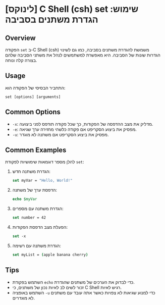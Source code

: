 # [לינוקס] C Shell (csh) set שימוש: הגדרת משתנים בסביבה

## Overview
הפקודה `set` ב-C Shell (csh) משמשת להגדרת משתנים בסביבה, כמו גם לשינוי הגדרות שונות של הסביבה. היא מאפשרת למשתמשים לנהל את משתני הסביבה שלהם בצורה קלה ונוחה.

## Usage
התחביר הבסיסי של הפקודה הוא:

```
set [options] [arguments]
```

## Common Options
- `-x`: מדליק את מצב ההדפסה של הפקודות, כך שכל פקודה תודפס לפני ביצועה.
- `-e`: מפסיק את ביצוע הסקריפט אם פקודה כלשהי מחזירה ערך שגיאה.
- `-u`: מפסיק את ביצוע הסקריפט אם משתנה לא מוגדר.

## Common Examples
להלן מספר דוגמאות שימושיות לפקודת `set`:

1. הגדרת משתנה חדש:
   ```csh
   set myVar = "Hello, World!"
   ```

2. הדפסת ערך של משתנה:
   ```csh
   echo $myVar
   ```

3. הגדרת משתנה עם מספרים:
   ```csh
   set number = 42
   ```

4. הפעלת מצב הדפסת הפקודות:
   ```csh
   set -x
   ```

5. הגדרת משתנה עם רשימה:
   ```csh
   set myList = (apple banana cherry)
   ```

## Tips
- השתמש בפקודת `echo` כדי לבדוק את הערכים של משתנים שהגדרת.
- זכור לשים לב לאיות נכון של משתנים, כי C Shell רגיש לאיות.
- השתמש באופציה `-u` כדי למנוע שגיאות לא צפויות כאשר אתה עובד עם משתנים לא מוגדרים.